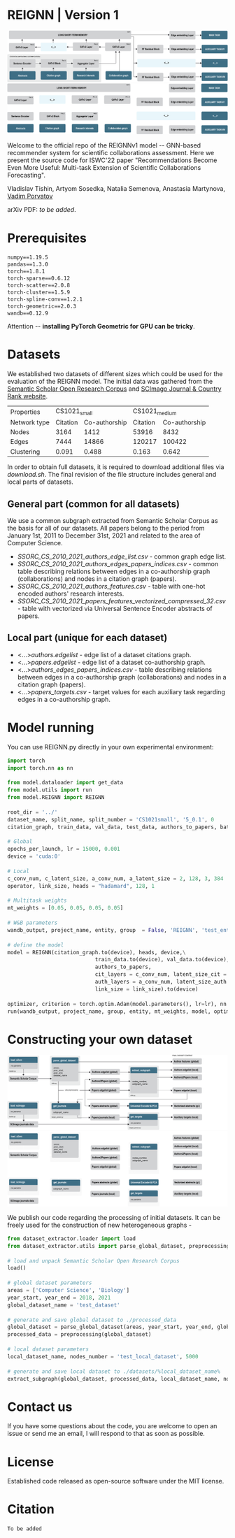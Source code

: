 # REIGNN | Version 1 

![Pipeline_image](resources/recommender_pipeline_rev4.png#gh-light-mode-only)
![Pipeline_image](resources/recommender_pipeline_rev4dm.png#gh-dark-mode-only)

Welcome to the official repo of the REIGNNv1 model -- GNN-based recommender system for scientific collaborations assessment. Here we present the source code for ISWC'22 paper "Recommendations Become Even More Useful:
Multi-task Extension of Scientific Collaborations Forecasting".

Vladislav Tishin, Artyom Sosedka, Natalia Semenova, Anastasia Martynova, [Vadim Porvatov](https://www.researchgate.net/profile/Vadim-Porvatov)

arXiv PDF: _to be added_.

# Prerequisites

```
numpy==1.19.5
pandas==1.3.0
torch==1.8.1
torch-sparse==0.6.12  
torch-scatter==2.0.8
torch-cluster==1.5.9
torch-spline-conv==1.2.1
torch-geometric==2.0.3
wandb==0.12.9
```

Attention -- **installing PyTorch Geometric for GPU can be tricky**.

# Datasets

We established two datasets of different sizes which could be used for the evaluation of the REIGNN model. The initial data was gathered from the [Semantic Scholar Open Research Corpus](https://api.semanticscholar.org/corpus) and [SCImago Journal & Country Rank
website](https://www.scimagojr.com).

<table>
  <tr>
    <td>Properties</td>
    <td colspan="2">CS1021<sub>small</sub></td>
    <td colspan="2">CS1021<sub>medium</sub></td>
  </tr>
  <tr>
    <td>Network type</td>
    <td>Citation</td>
    <td>Co-authorship</td>
    <td>Citation</td>
    <td>Co-authorship</td>
  </tr>
  
  <tr>
    <td>Nodes</td>
    <td>3164</td>
    <td>1412</td>
    <td>53916</td>
    <td>8432</td>
  </tr>
  
  <tr>
    <td>Edges</td>
    <td>7444</td>
    <td>14866</td>
    <td>120217</td>
    <td>100422</td>
  </tr>
 
  <tr>
    <td>Clustering</td>
    <td>0.091</td>
    <td>0.488</td>
    <td>0.163</td>
    <td>0.642</td>
  </tr>
</table>

In order to obtain full datasets, it is required to download additional files via _download.sh_. The final revision of the file structure includes general and local parts of datasets.

## General part (common for all datasets)
We use a common subgraph extracted from Semantic Scholar Corpus as the basis for all of our datasets. All papers belong to the period from January 1st, 2011 to December 31st, 2021 and related to the area of Computer Science. 

- _SSORC_CS_2010_2021_authors_edge_list.csv_ - common graph edge list.
- _SSORC_CS_2010_2021_authors_edges_papers_indices.csv_ - common table describing relations between edges in a co-authorship graph (collaborations) and nodes in a citation graph (papers).  
- _SSORC_CS_2010_2021_authors_features.csv_ - table with one-hot encoded authors' research interests.
- _SSORC_CS_2010_2021_papers_features_vectorized_compressed_32.csv_ - table with vectorized via Universal Sentence Encoder abstracts of papers.

## Local part (unique for each dataset)
- <...>_authors.edgelist_ - edge list of a dataset citations graph.
- <...>_papers.edgelist_ - edge list of a dataset co-authorship graph.
- <...>_authors_edges_papers_indices.csv_ - table describing relations between edges in a co-authorship graph (collaborations) and nodes in a citation graph (papers). 
- <...>_papers_targets.csv_ - target values for each auxiliary task regarding edges in a co-authorship graph.


# Model running

You can use REIGNN.py directly in your own experimental environment:


```python
import torch
import torch.nn as nn

from model.dataloader import get_data
from model.utils import run
from model.REIGNN import REIGNN

root_dir = '../'
dataset_name, split_name, split_number = 'CS1021small', '5_0.1', 0
citation_graph, train_data, val_data, test_data, authors_to_papers, batch_list_x, batch_list_owner = get_data(root_dir, dataset_name, split_name, split_number)

# Global
epochs_per_launch, lr = 15000, 0.001
device = 'cuda:0'

# Local
c_conv_num, c_latent_size, a_conv_num, a_latent_size = 2, 128, 3, 384
operator, link_size, heads = "hadamard", 128, 1 

# Multitask weights
mt_weights = [0.05, 0.05, 0.05, 0.05]

# W&B parameters
wandb_output, project_name, entity, group  = False, 'REIGNN', 'test_entity', 'test_group'

# define the model
model = REIGNN(citation_graph.to(device), heads, device,\
                            train_data.to(device), val_data.to(device), test_data.to(device),
                            authors_to_papers,
                            cit_layers = c_conv_num, latent_size_cit = c_latent_size,
                            auth_layers = a_conv_num, latent_size_auth = a_latent_size,
                            link_size = link_size).to(device) 

optimizer, criterion = torch.optim.Adam(model.parameters(), lr=lr), nn.L1Loss()
run(wandb_output, project_name, group, entity, mt_weights, model, optimizer, criterion, operator, batch_list_x, batch_list_owner, epochs_per_launch)

```

# Constructing your own dataset

![Package_image](resources/iswc_package_scheme_wh_upd_left.png#gh-light-mode-only)
![Package_image](resources/iswc_package_scheme_dm_upd_left.png#gh-dark-mode-only)

We publish our code regarding the processing of initial datasets. It can be freely used for the construction of new heterogeneous graphs -

```python
from dataset_extractor.loader import load
from dataset_extractor.utils import parse_global_dataset, preprocessing, extract_subgraph

# load and unpack Semantic Scholar Open Research Corpus
load()

# global dataset parameters
areas = ['Computer Science', 'Biology']
year_start, year_end = 2018, 2021
global_dataset_name = 'test_dataset'

# generate and save global dataset to ./processed_data
global_dataset = parse_global_dataset(areas, year_start, year_end, global_dataset_name)
processed_data = preprocessing(global_dataset)

# local dataset parameters 
local_dataset_name, nodes_number = 'test_local_dataset', 5000

# generate and save local dataset to ./datasets/%local_dataset_name%
extract_subgraph(global_dataset, processed_data, local_dataset_name, nodes_number)

```

# Contact us

If you have some questions about the code, you are welcome to open an issue or send me an email, I will respond to that as soon as possible.

# License

Established code released as open-source software under the MIT license.

# Citation

```
To be added
```

